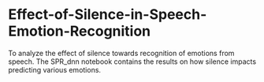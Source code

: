 # Effect-of-Silence-in-Speech-Emotion-Recognition
To analyze the effect of silence towards recognition of emotions from speech.
The SPR_dnn notebook contains the results on how silence impacts predicting various emotions.
